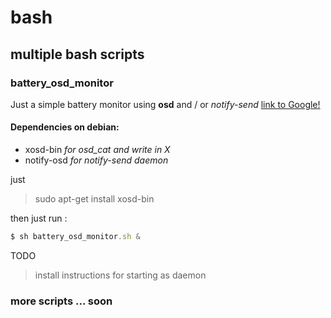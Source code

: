 # bash
## multiple bash scripts



### battery_osd_monitor

Just a simple battery monitor using **osd** and / or *notify-send*
[link to Google!](http://google.com)

#### Dependencies on debian:

* xosd-bin *for osd_cat and write in X*
* notify-osd *for notify-send daemon*

just
> sudo apt-get install xosd-bin

then just run :
```javascript
$ sh battery_osd_monitor.sh &
```
TODO
> install instructions for starting as daemon

### more scripts ... soon
